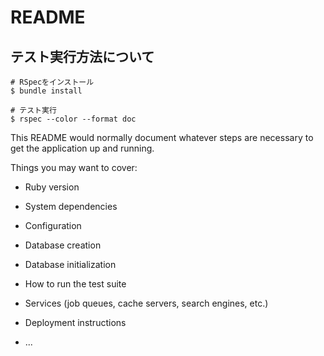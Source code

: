 # README

## テスト実行方法について
```
# RSpecをインストール
$ bundle install

# テスト実行
$ rspec --color --format doc
```

This README would normally document whatever steps are necessary to get the
application up and running.

Things you may want to cover:

* Ruby version

* System dependencies

* Configuration

* Database creation

* Database initialization

* How to run the test suite

* Services (job queues, cache servers, search engines, etc.)

* Deployment instructions

* ...
